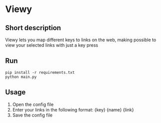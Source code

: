 # Viewy

## Short description
Viewy lets you map different keys to links on the web, making possible to
view your selected links with just a key press

## Run
    pip install -r requirements.txt
    python main.py

## Usage
1. Open the config file
2. Enter your links in the following format: {key} {name} {link}
3. Save the config file
